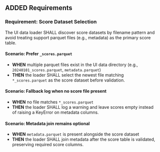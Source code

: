 ## ADDED Requirements

### Requirement: Score Dataset Selection
The UI data loader SHALL discover score datasets by filename pattern and avoid treating support parquet files (e.g., metadata) as the primary score table.

#### Scenario: Prefer `_scores.parquet`
- **WHEN** multiple parquet files exist in the UI data directory (e.g., `20240101_scores.parquet`, `metadata.parquet`)
- **THEN** the loader SHALL select the newest file matching `*_scores.parquet` as the score dataset before validation.

#### Scenario: Fallback log when no score file present
- **WHEN** no file matches `*_scores.parquet`
- **THEN** the loader SHALL log a warning and leave scores empty instead of raising a KeyError on metadata columns.

#### Scenario: Metadata join remains optional
- **WHEN** `metadata.parquet` is present alongside the score dataset
- **THEN** the loader SHALL join metadata after the score table is validated, preserving required score columns.
